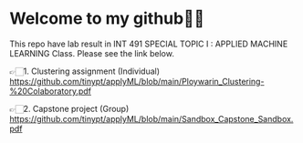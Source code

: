# Welcome to my github🙏🏻
This repo have lab result in INT 491 SPECIAL TOPIC I : APPLIED MACHINE LEARNING Class.
Please see the link below.

👉🏻1. Clustering assignment (Individual)
https://github.com/tinypt/applyML/blob/main/Ploywarin_Clustering-%20Colaboratory.pdf

👉🏻2. Capstone project (Group)
https://github.com/tinypt/applyML/blob/main/Sandbox_Capstone_Sandbox.pdf
